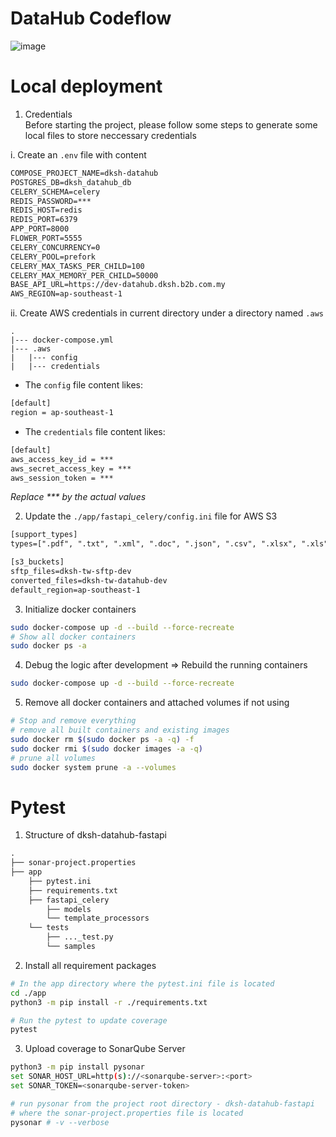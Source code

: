 # DataHub Codeflow
![image](./DataHub%20Code%20Flow.png)
# Local deployment
1. Credentials  
Before starting the project, please follow some steps to generate some local files to store neccessary credentials  

i. Create an `.env` file with content
```txt
COMPOSE_PROJECT_NAME=dksh-datahub
POSTGRES_DB=dksh_datahub_db
CELERY_SCHEMA=celery
REDIS_PASSWORD=***
REDIS_HOST=redis
REDIS_PORT=6379
APP_PORT=8000
FLOWER_PORT=5555
CELERY_CONCURRENCY=0
CELERY_POOL=prefork
CELERY_MAX_TASKS_PER_CHILD=100
CELERY_MAX_MEMORY_PER_CHILD=50000
BASE_API_URL=https://dev-datahub.dksh.b2b.com.my
AWS_REGION=ap-southeast-1

```

ii. Create AWS credentials in current directory under a directory named `.aws`  
```
.  
|--- docker-compose.yml  
|--- .aws  
|   |--- config  
|   |--- credentials  
```

- The `config` file content likes:
```txt
[default]
region = ap-southeast-1

```

- The `credentials` file content likes:
```txt
[default]
aws_access_key_id = ***
aws_secret_access_key = ***
aws_session_token = ***

```
*Replace *** by the actual values*

2. Update the `./app/fastapi_celery/config.ini` file for AWS S3
```txt
[support_types]
types=[".pdf", ".txt", ".xml", ".doc", ".json", ".csv", ".xlsx", ".xls"]

[s3_buckets]
sftp_files=dksh-tw-sftp-dev
converted_files=dksh-tw-datahub-dev
default_region=ap-southeast-1
```

3. Initialize docker containers
```bash
sudo docker-compose up -d --build --force-recreate
# Show all docker containers
sudo docker ps -a
```

4. Debug the logic after development
=> Rebuild the running containers
```bash
sudo docker-compose up -d --build --force-recreate
```

5. Remove all docker containers and attached volumes if not using
```bash
# Stop and remove everything
# remove all built containers and existing images
sudo docker rm $(sudo docker ps -a -q) -f
sudo docker rmi $(sudo docker images -a -q)
# prune all volumes
sudo docker system prune -a --volumes
```

# Pytest
1. Structure of dksh-datahub-fastapi
```txt
.
├── sonar-project.properties
├── app
    ├── pytest.ini
    ├── requirements.txt
    ├── fastapi_celery
        ├── models
        └── template_processors
    └── tests
        ├── ..._test.py
        └── samples
```

2. Install all requirement packages
```bash
# In the app directory where the pytest.ini file is located
cd ./app
python3 -m pip install -r ./requirements.txt

# Run the pytest to update coverage
pytest
```

3. Upload coverage to SonarQube Server
```bash
python3 -m pip install pysonar
set SONAR_HOST_URL=http(s)://<sonarqube-server>:<port>
set SONAR_TOKEN=<sonarqube-server-token>

# run pysonar from the project root directory - dksh-datahub-fastapi
# where the sonar-project.properties file is located
pysonar # -v --verbose
```
